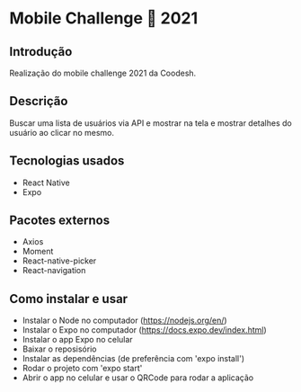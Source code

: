 # Mobile Challenge 🏅 2021

## Introdução

Realização do mobile challenge 2021 da Coodesh.

## Descrição

Buscar uma lista de usuários via API e mostrar na tela e mostrar detalhes do usuário ao clicar no mesmo.

## Tecnologias usados

- React Native
- Expo

## Pacotes externos

- Axios
- Moment
- React-native-picker
- React-navigation

## Como instalar e usar

- Instalar o Node no computador (https://nodejs.org/en/)
- Instalar o Expo no computador (https://docs.expo.dev/index.html)
- Instalar o app Expo no celular
- Baixar o reposisório
- Instalar as dependências (de preferência com 'expo install')
- Rodar o projeto com 'expo start'
- Abrir o app no celular e usar o QRCode para rodar a aplicação